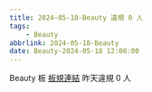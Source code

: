 ```yaml
---
title: 2024-05-18-Beauty 違規 0 人
tags:
    - Beauty
abbrlink: 2024-05-18-Beauty
date: Beauty-2024-05-18 12:00:00
---
```

Beauty 板 [板規連結](https://www.ptt.cc/bbs/Beauty/M.1630069980.A.84B.html)
昨天違規 0 人
